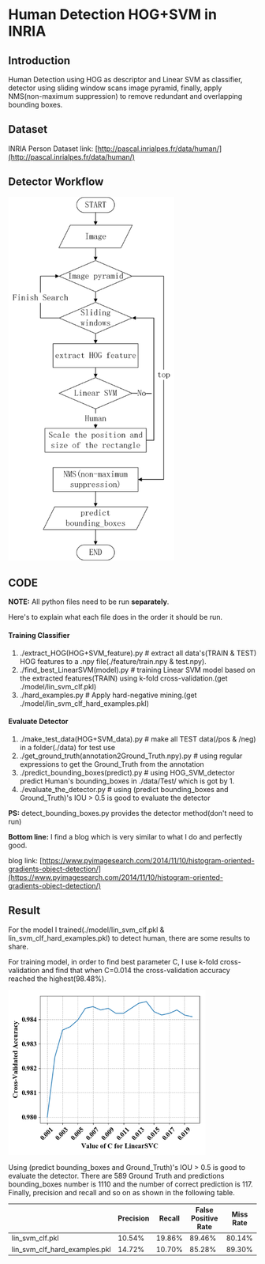 # Human Detection HOG+SVM in INRIA

## Introduction

Human Detection using HOG as descriptor and Linear SVM as classifier, detector using sliding window scans image pyramid, finally, apply NMS(non-maximum suppression) to remove redundant and overlapping bounding boxes.

## Dataset

INRIA Person Dataset link: [http://pascal.inrialpes.fr/data/human/](http://pascal.inrialpes.fr/data/human/)

## Detector Workflow

<img src="./README/README2.png" width="337" height="737">

## CODE

**NOTE:** All python files need to be run **separately**.

Here's to explain what each file does in the order it should be run.

#### Training Classifier

1. ./extract_HOG(HOG+SVM_feature).py # extract all data's(TRAIN & TEST) HOG features to a .npy file(./feature/train.npy & test.npy).
2. ./find_best_LinearSVM(model).py # training Linear SVM model based on the extracted features(TRAIN) using k-fold cross-validation.(get ./model/lin_svm_clf.pkl)
3. ./hard_examples.py # Apply hard-negative mining.(get ./model/lin_svm_clf_hard_examples.pkl)


#### Evaluate Detector

1. ./make_test_data(HOG+SVM_data).py # make all TEST data(/pos & /neg) in a folder(./data) for test use
2. ./get_ground_truth(annotation2Ground_Truth.npy).py # using regular expressions to get the Ground_Truth from the annotation
3. ./predict_bounding_boxes(predict).py # using HOG_SVM_detector predict Human's bounding_boxes in ./data/Test/ which is got by 1.
4. ./evaluate_the_detector.py # using (predict bounding_boxes and Ground_Truth)'s IOU > 0.5 is good to evaluate the detector


**PS:** detect_bounding_boxes.py provides the detector method(don't need to run)


**Bottom line:** I find a blog which is very similar to what I do and perfectly good.

blog link: [https://www.pyimagesearch.com/2014/11/10/histogram-oriented-gradients-object-detection/](https://www.pyimagesearch.com/2014/11/10/histogram-oriented-gradients-object-detection/)


## Result

For the model I trained(./model/lin_svm_clf.pkl & lin_svm_clf_hard_examples.pkl) to detect human, there are some results to share.

For training model, in order to find best parameter C, I use k-fold cross-validation and find that when C=0.014 the cross-validation accuracy reached the highest(98.48%).

<img src="./README/README1.png" width="400" height="334">


Using (predict bounding_boxes and Ground_Truth)'s IOU > 0.5 is good to evaluate the detector. There are 589 Ground Truth and predictions bounding_boxes number is 1110 and the number of correct prediction is 117. Finally, precision and recall and so on as shown in the following table.

|                               | Precision | Recall | False Positive Rate | Miss Rate |
|-------------------------------|-----------|--------|---------------------|-----------|
| lin_svm_clf.pkl               | 10.54%    | 19.86% | 89.46%              | 80.14%    |
| lin_svm_clf_hard_examples.pkl | 14.72%    | 10.70% | 85.28%              | 89.30%    |
